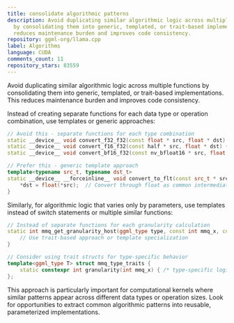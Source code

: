 ```yaml
---
title: consolidate algorithmic patterns
description: Avoid duplicating similar algorithmic logic across multiple functions
  by consolidating them into generic, templated, or trait-based implementations. This
  reduces maintenance burden and improves code consistency.
repository: ggml-org/llama.cpp
label: Algorithms
language: CUDA
comments_count: 11
repository_stars: 83559
---
```


Avoid duplicating similar algorithmic logic across multiple functions by consolidating them into generic, templated, or trait-based implementations. This reduces maintenance burden and improves code consistency.

Instead of creating separate functions for each data type or operation combination, use templates or generic approaches:

```cpp
// Avoid this - separate functions for each type combination
static __device__ void convert_f32_f32(const float * src, float * dst) { *dst = *src; }
static __device__ void convert_f16_f32(const half * src, float * dst) { *dst = *src; }
static __device__ void convert_bf16_f32(const nv_bfloat16 * src, float * dst) { *dst = *src; }

// Prefer this - generic template approach
template<typename src_t, typename dst_t>
static __device__ __forceinline__ void convert_to_flt(const src_t * src, dst_t * dst) {
    *dst = float(*src);  // Convert through float as common intermediate
}
```

Similarly, for algorithmic logic that varies only by parameters, use templates instead of switch statements or multiple similar functions:

```cpp
// Instead of separate functions for each granularity calculation
static int mmq_get_granularity_host(ggml_type type, const int mmq_x, const int cc) {
    // Use trait-based approach or template specialization
}

// Consider using trait structs for type-specific behavior
template<ggml_type T> struct mmq_type_traits {
    static constexpr int granularity(int mmq_x) { /* type-specific logic */ }
};
```

This approach is particularly important for computational kernels where similar patterns appear across different data types or operation sizes. Look for opportunities to extract common algorithmic patterns into reusable, parameterized implementations.
